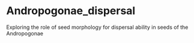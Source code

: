 # Andropogonae_dispersal
Exploring the role of seed morphology for dispersal ability in seeds of the Andropogonae
